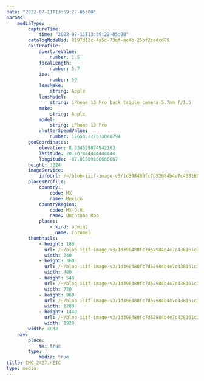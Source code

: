 ```yaml
---
date: "2022-07-11T13:59:22-05:00"
params:
    mediaType:
        captureTime:
            time: "2022-07-11T13:59:22-05:00"
        catalogNodeUid: 0197d12c-4a5c-73ef-ac4b-25bf2cadcd89
        exifProfile:
            apertureValue:
                number: 1.5
            focalLength:
                number: 5.7
            iso:
                number: 50
            lensMake:
                string: Apple
            lensModel:
                string: iPhone 13 Pro back triple camera 5.7mm f/1.5
            make:
                string: Apple
            model:
                string: iPhone 13 Pro
            shutterSpeedValue:
                number: 12658.227873048294
        geoCoordinates:
            elevation: 8.334529874942103
            latitude: 20.407444444444444
            longitude: -87.01689166666667
        height: 3024
        imageService:
            infoUrl: /~/blob-iiif-image-v3/1d398480fc7d52984b4e7c438161c3cae3dc3f040a5cc23c878389364db705e9/info.json
        placesProfile:
            country:
                code: MX
                name: Mexico
            countryRegion:
                code: MX-Q.R.
                name: Quintana Roo
            places:
                - kind: admin2
                  name: Cozumel
        thumbnails:
            - height: 180
              url: /~/blob-iiif-image-v3/1d398480fc7d52984b4e7c438161c3cae3dc3f040a5cc23c878389364db705e9/full/240%2C180/0/default.jpg
              width: 240
            - height: 360
              url: /~/blob-iiif-image-v3/1d398480fc7d52984b4e7c438161c3cae3dc3f040a5cc23c878389364db705e9/full/480%2C360/0/default.jpg
              width: 480
            - height: 540
              url: /~/blob-iiif-image-v3/1d398480fc7d52984b4e7c438161c3cae3dc3f040a5cc23c878389364db705e9/full/720%2C540/0/default.jpg
              width: 720
            - height: 960
              url: /~/blob-iiif-image-v3/1d398480fc7d52984b4e7c438161c3cae3dc3f040a5cc23c878389364db705e9/full/1280%2C960/0/default.jpg
              width: 1280
            - height: 1440
              url: /~/blob-iiif-image-v3/1d398480fc7d52984b4e7c438161c3cae3dc3f040a5cc23c878389364db705e9/full/1920%2C1440/0/default.jpg
              width: 1920
        width: 4032
    nav:
        place:
            mx: true
        type:
            media: true
title: IMG_2427.HEIC
type: media
---
```

